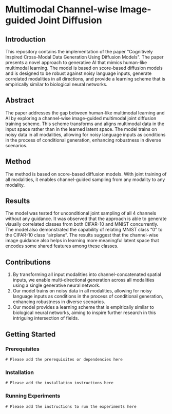 # Multimodal Channel-wise Image-guided Joint Diffusion

## Introduction

This repository contains the implementation of the paper "Cognitively Inspired Cross-Modal Data Generation
Using Diffusion Models". The paper presents a novel approach to generative AI that mimics human-like multimodal learning. The model is based on score-based diffusion models and is designed to be robust against noisy language inputs, generate correlated modalities in all directions, and provide a learning scheme that is empirically similar to biological neural networks.

## Abstract

The paper addresses the gap between human-like multimodal learning and AI by exploring a channel-wise image-guided multimodal joint diffusion training scheme. This scheme transforms and aligns multimodal data in the input space rather than in the learned latent space. The model trains on noisy data in all modalities, allowing for noisy language inputs as conditions in the process of conditional generation, enhancing robustness in diverse scenarios.

## Method

The method is based on score-based diffusion models. With joint training of all modalities, it enables channel-guided sampling from any modality to any modality.

## Results

The model was tested for unconditional joint sampling of all 4 channels without any guidance. It was observed that the approach is able to generate visually correlated classes from both CIFAR-10 and MNIST concurrently. The model also demonstrated the capability of relating MNIST class “0” to the CIFAR-10 class “airplane”. The results suggest that the channel-wise image guidance also helps in learning more meaningful latent space that encodes some shared features among these classes.

## Contributions

1. By transforming all input modalities into channel-concatenated spatial inputs, we enable multi-directional generation across all modalities using a single generative neural network.
2. Our model trains on noisy data in all modalities, allowing for noisy language inputs as conditions in the process of conditional generation, enhancing robustness in diverse scenarios.
3. Our model provides a learning scheme that is empirically similar to biological neural networks, aiming to inspire further research in this intriguing intersection of fields.

## Getting Started

### Prerequisites

```
# Please add the prerequisites or dependencies here
```

### Installation

```
# Please add the installation instructions here
```

### Running Experiments

```
# Please add the instructions to run the experiments here
```

